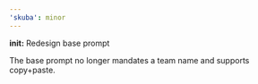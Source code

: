 ```yaml
---
'skuba': minor
---
```


**init:** Redesign base prompt

The base prompt no longer mandates a team name and supports copy+paste.
